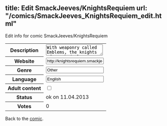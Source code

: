 title: Edit SmackJeeves/KnightsRequiem
url: "/comics/SmackJeeves_KnightsRequiem_edit.html"
---
Edit info for comic SmackJeeves/KnightsRequiem

<form name="comic" action="http://gaepostmail.appengine.com/comic" name="post">
<table class="comicinfo">
<tr>
<th>Description</th><td><textarea name="description">With weaponry called Emblems, the knights of NYX had always protected humanity from monsters of the night, the vampires. This is a story of a few new knights discovering just what it is like to become slayers</textarea></td>
</tr>
<tr>
<th>Website</th><td><input type="text" name="url" value="http://knightsrequiem.smackjeeves.com/comics/"/></td>
</tr>
<tr>
<th>Genre</th><td><input type="text" name="genre" value="Other"/></td>
</tr>
<tr>
<th>Language</th><td><input type="text" name="language" value="English"/></td>
</tr>
<tr>
<th>Adult content</th><td><input type="checkbox" name="adult" value="adult" /></td>
</tr>
<tr>
<th>Status</th><td>ok on 11.04.2013</td>
</tr>
<tr>
<th>Votes</th><td>0</div></td>
</tr>
</table>
</form>

Back to the [comic](/comics/SmackJeeves_KnightsRequiem.html).

